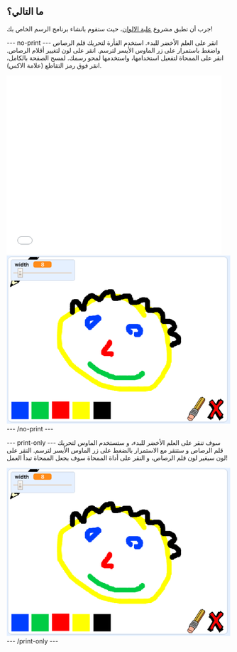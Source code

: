 ## ما التالي؟

جرب أن تطبق مشروع [علبة الالوان](https://projects.raspberrypi.org/ar-SA/projects/paint-box?utm_source=pathway&utm_medium=whatnext&utm_campaign=projects)، حيث ستقوم بانشاء برنامج الرسم الخاص بك!

--- no-print --- انقر على العلم الأخضر للبدء. استخدم الفأرة لتحريك قلم الرصاص واضغط باستمرار على زر الماوس الأيسر لترسم. انقر على لون لتغيير أقلام الرصاص. انقر على الممحاة لتفعيل استخدامها، واستخدمها لمحو رسمك. لمسح الصفحة بالكامل، انقر فوق رمز التقاطع (علامة الاكس).

<div class="scratch-preview">
  <iframe allowtransparency="true" width="485" height="402" src="//scratch.mit.edu/projects/embed/329443018/?autostart=false" frameborder="0" scrolling="no"></iframe>
  <img src="images/paint-box-showcase.png">
</div>
--- /no-print ---

--- print-only --- سوف تنقر على العلم الأخضر للبدء، و ستستخدم الماوس لتحريك قلم الرصاص و ستنقر مع الاستمرار بالضغط على زر الماوس الأيسر لترسم. النقر على لون سيغير لون قلم الرصاص، و النقر على أداة الممحاة سوف يجعل الممحاة تبدأ العمل!

![عرض](images/paint-box-showcase.png) --- /print-only ---
